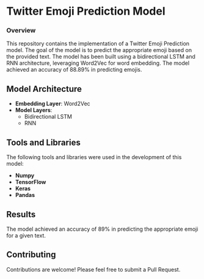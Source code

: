 # Twitter Emoji Prediction Model

### Overview
This repository contains the implementation of a Twitter Emoji Prediction model. The goal of the model is to predict the appropriate emoji based on the provided text. The model has been built using a bidirectional LSTM and RNN architecture, leveraging Word2Vec for word embedding. The model achieved an accuracy of 88.89% in predicting emojis.

## Model Architecture

- **Embedding Layer**: Word2Vec
- **Model Layers**: 
  - Bidirectional LSTM
  - RNN

## Tools and Libraries

The following tools and libraries were used in the development of this model:
- **Numpy**
- **TensorFlow**
- **Keras**
- **Pandas**

## Results
The model achieved an accuracy of 89% in predicting the appropriate emoji for a given text.

## Contributing
Contributions are welcome! Please feel free to submit a Pull Request.
